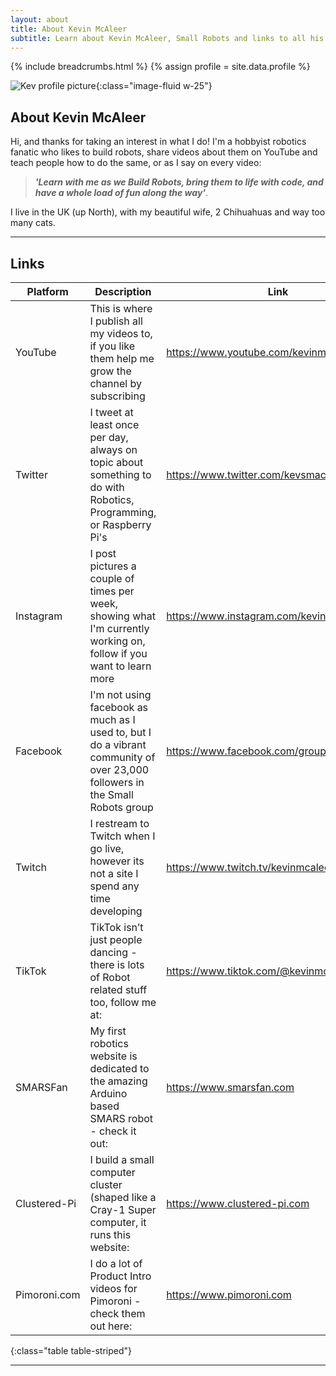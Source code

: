 ```yaml
---
layout: about
title: About Kevin McAleer
subtitle: Learn about Kevin McAleer, Small Robots and links to all his social media
---
```


{% include breadcrumbs.html %}
{% assign profile = site.data.profile %}

![Kev profile picture]({{profile.image}}){:class="image-fluid w-25"}

## About Kevin McAleer

Hi, and thanks for taking an interest in what I do!
I'm a hobbyist robotics fanatic who likes to build robots, share videos about them on YouTube and teach people how to do the same, or as I say on every video:

> ***'Learn with me as we Build Robots, bring them to life with code, and have a whole load of fun along the way'***.

I live in the UK (up North), with my beautiful wife, 2 Chihuahuas and way too many cats.

---

## Links

Platform | Description                                                                                        | Link
---------|----------------------------------------------------------------------------------------------------|-----------------------------------------
YouTube  | This is where I publish all my videos to, if you like them help me grow the channel by subscribing | <https://www.youtube.com/kevinmcaleer28>
Twitter | I tweet at least once per day, always on topic about something to do with Robotics, Programming, or Raspberry Pi's| <https://www.twitter.com/kevsmac>
Instagram| I post pictures a couple of times per week, showing what I'm currently working on, follow if you want to learn more| <https://www.instagram.com/kevinmcaleer>
Facebook| I'm not using facebook as much as I used to, but I do a vibrant community of over 23,000 followers in the Small Robots group| <https://www.facebook.com/groups/smallrobots>
Twitch| I restream to Twitch when I go live, however its not a site I spend any time developing | <https://www.twitch.tv/kevinmcaleer>
TikTok| TikTok isn’t just people dancing - there is lots of Robot related stuff too, follow me at: | <https://www.tiktok.com/@kevinmcaleer6>
SMARSFan|My first robotics website is dedicated to the amazing Arduino based SMARS robot - check it out: | <https://www.smarsfan.com>
Clustered-Pi|I build a small computer cluster (shaped like a Cray-1 Super computer, it runs this website:| <https://www.clustered-pi.com>
Pimoroni.com | I do a lot of Product Intro videos for Pimoroni - check them out here: | <https://www.pimoroni.com>
{:class="table table-striped"}

---